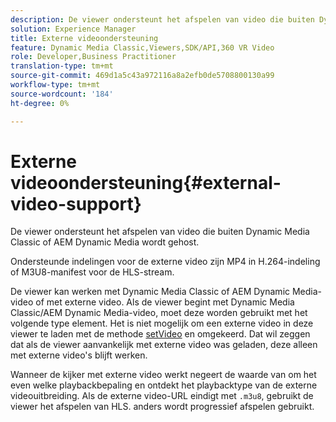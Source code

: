```yaml
---
description: De viewer ondersteunt het afspelen van video die buiten Dynamic Media Classic of AEM Dynamic Media wordt gehost.
solution: Experience Manager
title: Externe videoondersteuning
feature: Dynamic Media Classic,Viewers,SDK/API,360 VR Video
role: Developer,Business Practitioner
translation-type: tm+mt
source-git-commit: 469d1a5c43a972116a8a2efb0de5708800130a99
workflow-type: tm+mt
source-wordcount: '184'
ht-degree: 0%

---
```



# Externe videoondersteuning{#external-video-support}

De viewer ondersteunt het afspelen van video die buiten Dynamic Media Classic of AEM Dynamic Media wordt gehost.

Ondersteunde indelingen voor de externe video zijn MP4 in H.264-indeling of M3U8-manifest voor de HLS-stream.

De viewer kan werken met Dynamic Media Classic of AEM Dynamic Media-video of met externe video. Als de viewer begint met Dynamic Media Classic/AEM Dynamic Media-video, moet deze worden gebruikt met het volgende type element. Het is niet mogelijk om een externe video in deze viewer te laden met de methode [setVideo](../../c-html5-aem-asset-viewers/c-html5-aem-video360/c-html5-aem-video360-javascriptapiref/r-html5-aem-video360-javascriptapiref-setvideo.md#reference-85d3422d6ce64a36ac74827120b5a17c) en omgekeerd. Dat wil zeggen dat als de viewer aanvankelijk met externe video was geladen, deze alleen met externe video&#39;s blijft werken.

Wanneer de kijker met externe video werkt negeert de waarde van om het even welke playbackbepaling en ontdekt het playbacktype van de externe videouitbreiding. Als de externe video-URL eindigt met `.m3u8`, gebruikt de viewer het afspelen van HLS. anders wordt progressief afspelen gebruikt.
